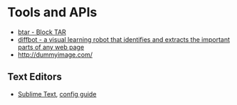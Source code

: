 # Tools and APIs

- [btar - Block TAR](http://vicerveza.homeunix.net/~viric/cgi-bin/btar/doc/trunk/doc/home.wiki)
- [diffbot - a visual learning robot that identifies and extracts the important parts of any web page](http://www.diffbot.com/)
- http://dummyimage.com/

## Text Editors

- [Sublime Text](http://www.sublimetext.com/), [config guide](http://www.kennethreitz.com/sublime-text-2-love.html)
